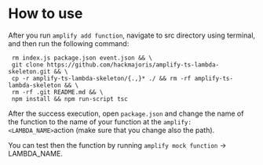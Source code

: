 # How to use

After you run `amplify add function`, navigate to src directory using terminal, and then run the following command: 

     rm index.js package.json event.json && \
     git clone https://github.com/hackmajoris/amplify-ts-lambda-skeleton.git && \
     cp -r amplify-ts-lambda-skeleton/{.,}* ./ && rm -rf amplify-ts-lambda-skeleton && \
     rm -rf .git README.md && \
     npm install && npm run-script tsc 

After the success execution, open `package.json` and change the name of the function to the name of your function at the `amplify:<LAMBDA_NAME>`action (make sure that you change also the path).

You can test then the function by running `amplify mock function` -> LAMBDA_NAME.
